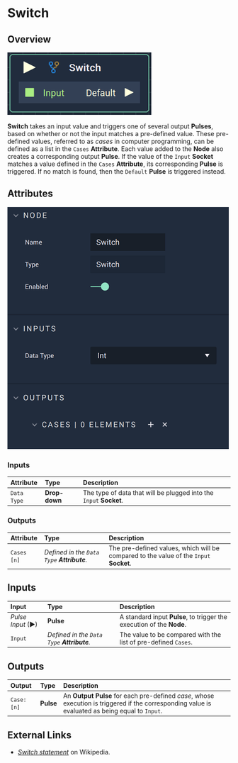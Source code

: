 # Switch

## Overview

![The Switch Node.](../../.gitbook/assets/switchattributes.png)

**Switch** takes an input value and triggers one of several output **Pulses**, based on whether or not the input matches a pre-defined value. These pre-defined values, referred to as _cases_ in computer programming, can be defined as a list in the `Cases` **Attribute**. Each value added to the **Node** also creates a corresponding output **Pulse**. If the value of the `Input` **Socket** matches a value defined in the `Cases` **Attribute**, its corresponding **Pulse** is triggered. If no match is found, then the `Default` **Pulse** is triggered instead.

## Attributes

![The Switch Node Attributes.](../../.gitbook/assets/switchattributesactual.png)
### Inputs

| Attribute | Type | Description |
| :--- | :--- | :--- |
| `Data Type` | **Drop-down** | The type of data that will be plugged into the `Input` **Socket**. |

### Outputs

| Attribute | Type | Description |
| :--- | :--- | :--- |
| `Cases [n]` | _Defined in the `Data Type` **Attribute**._ | The pre-defined values, which will be compared to the value of the `Input` **Socket**. |

## Inputs

| Input | Type | Description |
| :--- | :--- | :--- |
| _Pulse Input_ \(►\) | **Pulse** | A standard input **Pulse**, to trigger the execution of the **Node**. |
| `Input` | _Defined in the `Data Type` **Attribute**._ | The value to be compared with the list of pre-defined `Cases`. |

## Outputs

| Output | Type | Description |
| :--- | :--- | :--- |
| `Case: [n]` | **Pulse** | An **Output Pulse** for each pre-defined _case_, whose execution is triggered if the corresponding value is evaluated as being equal to `Input`. |

## External Links

* [_Switch statement_](https://en.wikipedia.org/wiki/Switch_statement) on Wikipedia.

